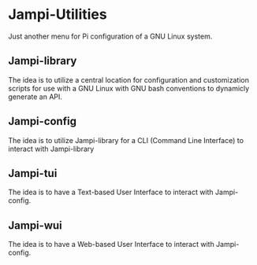 # Jampi-Utilities
Just another menu for Pi configuration of a GNU Linux system.


## Jampi-library
The idea is to utilize a central location for configuration and customization scripts for use with a GNU Linux with GNU bash conventions to dynamicly generate  an API.

## Jampi-config
The idea is to utilize Jampi-library for a CLI (Command Line Interface) to interact with Jampi-library

## Jampi-tui
The idea is to have a Text-based User Interface to interact with Jampi-config.

## Jampi-wui
The idea is to have a Web-based User Interface to interact with Jampi-config.
  
